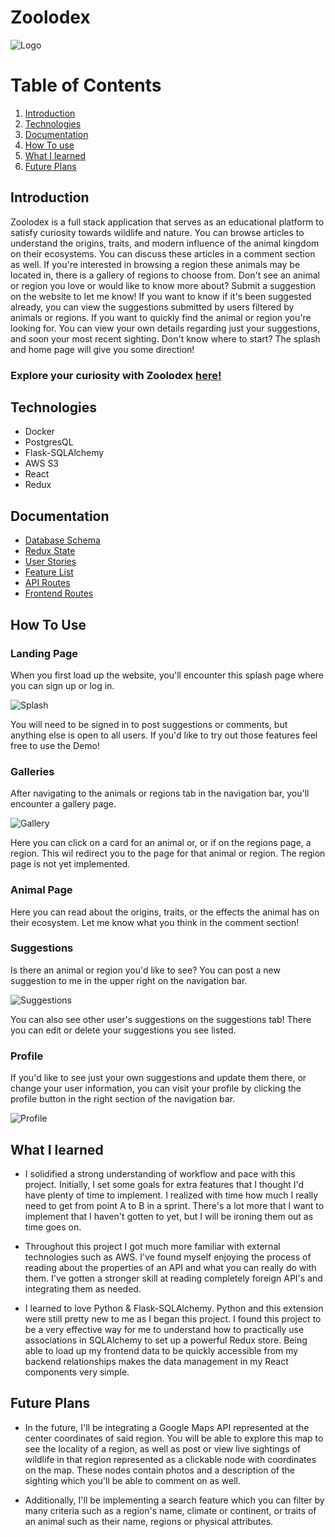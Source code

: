 # Zoolodex
![Logo](https://i.imgur.com/luPwxIE.png)

# Table of Contents

1. [Introduction](#introduction)
2. [Technologies](#technologies)
3. [Documentation](#documentation)
4. [How To use](#how-to-use)
5. [What I learned](#what-i-learned)
6. [Future Plans](#future-plans)

## Introduction

Zoolodex is a full stack application that serves as an educational platform to satisfy curiosity towards wildlife and nature. You can browse articles to understand the origins, traits, and modern influence of the animal kingdom on their ecosystems. You can discuss these articles in a comment section as well. If you're interested in browsing a region these animals may be located in, there is a gallery of regions to choose from. Don't see an animal or region you love or would like to know more about? Submit a suggestion on the website to let me know! If you want to know if it's been suggested already, you can view the suggestions submitted by users filtered by animals or regions. If you want to quickly find the animal or region you're looking for. You can view your own details regarding just your suggestions, and soon your most recent sighting. Don't know where to start? The splash and home page will give you some direction!

### Explore your curiosity with Zoolodex [here!](https://zoolodex.herokuapp.com)

## Technologies

* Docker
* PostgresQL
* Flask-SQLAlchemy
* AWS S3
* React
* Redux

## Documentation

* [Database Schema](https://github.com/ShawnBoyle7/Zoolodex/wiki/Database-Schema)
* [Redux State](https://github.com/ShawnBoyle7/Zoolodex/wiki/Redux-State)
* [User Stories](https://github.com/ShawnBoyle7/Zoolodex/wiki/User-Stories)
* [Feature List](https://github.com/ShawnBoyle7/Zoolodex/wiki/Feature-List)
* [API Routes](https://github.com/ShawnBoyle7/Zoolodex/wiki/API-Routes)
* [Frontend Routes](https://github.com/ShawnBoyle7/Zoolodex/wiki/Frontend-Routes)

## How To Use

### Landing Page

When you first load up the website, you'll encounter this splash page where you can sign up or log in.

![Splash](https://i.imgur.com/llFIVH5.jpeg)

You will need to be signed in to post suggestions or comments, but anything else is open to all users. If you'd like to try out those features feel free to use the Demo!

### Galleries

After navigating to the animals or regions tab in the navigation bar, you'll encounter a gallery page.

![Gallery](https://i.imgur.com/4JNsvhA.jpeg)

Here you can click on a card for an animal or, or if on the regions page, a region. This wil redirect you to the page for that animal or region. The region page is not yet implemented.

### Animal Page

Here you can read about the origins, traits, or the effects the animal has on their ecosystem. Let me know what you think in the comment section!

### Suggestions

Is there an animal or region you'd like to see? You can post a new suggestion to me in the upper right on the navigation bar.

![Suggestions](https://i.imgur.com/6ZTXxhm.png)

You can also see other user's suggestions on the suggestions tab! There you can edit or delete your suggestions you see listed.

### Profile

If you'd like to see just your own suggestions and update them there, or change your user information, you can visit your profile by clicking the profile button in the right section of the navigation bar.

![Profile](https://i.imgur.com/G7b5B9A.png)

## What I learned

* I solidified a strong understanding of workflow and pace with this project. Initially, I set some goals for extra features that I thought I'd have plenty of time to implement. I realized with time how much I really need to get from point A to B in a sprint. There's a lot more that I want to implement that I haven't gotten to yet, but I will be ironing them out as time goes on.

* Throughout this project I got much more familiar with external technologies such as AWS. I've found myself enjoying the process of reading about the properties of an API and what you can really do with them. I've gotten a stronger skill at reading completely foreign API's and integrating them as needed.

* I learned to love Python & Flask-SQLAlchemy. Python and this extension were still pretty new to me as I began this project. I found this project to be a very effective way for me to understand how to practically use associations in SQLAlchemy to set up a powerful Redux store. Being able to load up my frontend data to be quickly accessible from my backend relationships makes the data management in my React components very simple. 

## Future Plans

* In the future, I'll be integrating a Google Maps API represented at the center coordinates of said region. You will be able to explore this map to see the locality of a region, as well as post or view live sightings of wildlife in that region represented as a clickable node with coordinates on the map. These nodes contain photos and a description of the sighting which you'll be able to comment on as well.

* Additionally, I'll be implementing a search feature which you can filter by many criteria such as a region's name, climate or continent, or traits of an animal such as their name, regions or physical attributes.
